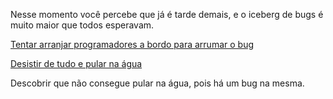 Nesse momento você percebe que já é tarde demais, e o iceberg de bugs é muito maior que todos esperavam.

[Tentar arranjar programadores a bordo para arrumar o bug](arrumar/arrumar.md)

[Desistir de tudo e pular na água](pular/pular.md)

Descobrir que não consegue pular na água, pois há um bug na mesma.
